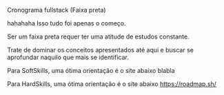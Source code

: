 Cronograma fullstack (Faixa preta)

hahahaha
Isso tudo foi apenas o começo. 

Ser um faixa preta requer ter uma atitude de estudos constante.

Trate de dominar os conceitos apresentados até aqui e buscar se aprofundar naquilo que mais se identificar.  

Para SoftSkills, uma ótima orientação é o site abaixo
blabla

Para HardSkills, uma ótima orientação é o site abaixo
https://roadmap.sh/
